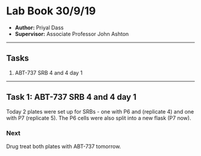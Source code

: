 # Lab Book 30/9/19
- **Author:** Priyal Dass
- **Supervisor:** Associate Professor John Ashton
------------------------------------------------------------------
## Tasks

1. ABT-737 SRB 4 and 4 day 1

------------------------------------------------------------------
## Task 1: ABT-737 SRB 4 and 4 day 1

Today 2 plates were set up for SRBs - one with P6 and (replicate 4) and one with P7 (replicate 5). The P6 cells were also split into a new flask (P7 now).

### Next
Drug treat both plates with ABT-737 tomorrow.
